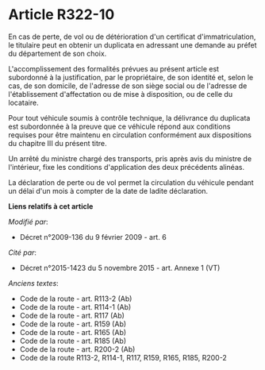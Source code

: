 # Article R322-10

En cas de perte, de vol ou de détérioration d'un certificat d'immatriculation, le titulaire peut en obtenir un duplicata en
adressant une demande au préfet du département de son choix.

L'accomplissement des formalités prévues au présent article est subordonné à la justification, par le propriétaire, de son
identité et, selon le cas, de son domicile, de l'adresse de son siège social ou de l'adresse de l'établissement d'affectation
ou de mise à disposition, ou de celle du locataire.

Pour tout véhicule soumis à contrôle technique, la délivrance du duplicata est subordonnée à la preuve que ce véhicule répond
aux conditions requises pour être maintenu en circulation conformément aux dispositions du chapitre III du présent titre.

Un arrêté du ministre chargé des transports, pris après avis du ministre de l'intérieur, fixe les conditions d'application
des deux précédents alinéas.

La déclaration de perte ou de vol permet la circulation du véhicule pendant un délai d'un mois à compter de la date de ladite
déclaration.

**Liens relatifs à cet article**

_Modifié par_:

  - Décret n°2009-136 du 9 février 2009 - art. 6

_Cité par_:

  - Décret n°2015-1423 du 5 novembre 2015 - art. Annexe 1 (VT)

_Anciens textes_:

  - Code de la route - art. R113-2 (Ab)
  - Code de la route - art. R114-1 (Ab)
  - Code de la route - art. R117 (Ab)
  - Code de la route - art. R159 (Ab)
  - Code de la route - art. R165 (Ab)
  - Code de la route - art. R185 (Ab)
  - Code de la route - art. R200-2 (Ab)
  - Code de la route R113-2, R114-1, R117, R159, R165, R185, R200-2
